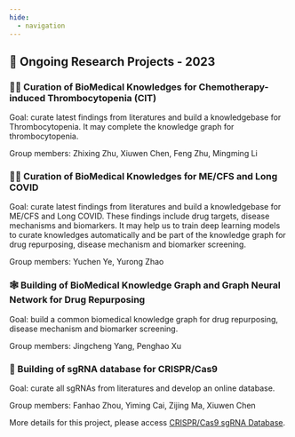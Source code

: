 ```yaml
---
hide:
  - navigation
---
```


## 📝 Ongoing Research Projects - 2023

### 🧑‍🔬 Curation of BioMedical Knowledges for Chemotherapy-induced Thrombocytopenia (CIT)

Goal: curate latest findings from literatures and build a knowledgebase for Thrombocytopenia. It may complete the knowledge graph for thrombocytopenia.

Group members: Zhixing Zhu, Xiuwen Chen, Feng Zhu, Mingming Li

### 🧑‍🔬 Curation of BioMedical Knowledges for ME/CFS and Long COVID

Goal: curate latest findings from literatures and build a knowledgebase for ME/CFS and Long COVID. These findings include drug targets, disease mechanisms and biomarkers. It may help us to train deep learning models to curate knowledges automatically and be part of the knowledge graph for drug repurposing, disease mechanism and biomarker screening.

Group members: Yuchen Ye, Yurong Zhao

### 🕸️ Building of BioMedical Knowledge Graph and Graph Neural Network for Drug Repurposing

Goal: build a common biomedical knowledge graph for drug repurposing, disease mechanism and biomarker screening.

Group members: Jingcheng Yang, Penghao Xu

### 🧬 Building of sgRNA database for CRISPR/Cas9

Goal: curate all sgRNAs from literatures and develop an online database.

Group members: Fanhao Zhou, Yiming Cai, Zijing Ma, Xiuwen Chen

More details for this project, please access [CRISPR/Cas9 sgRNA Database](https://biosolver.cn).
